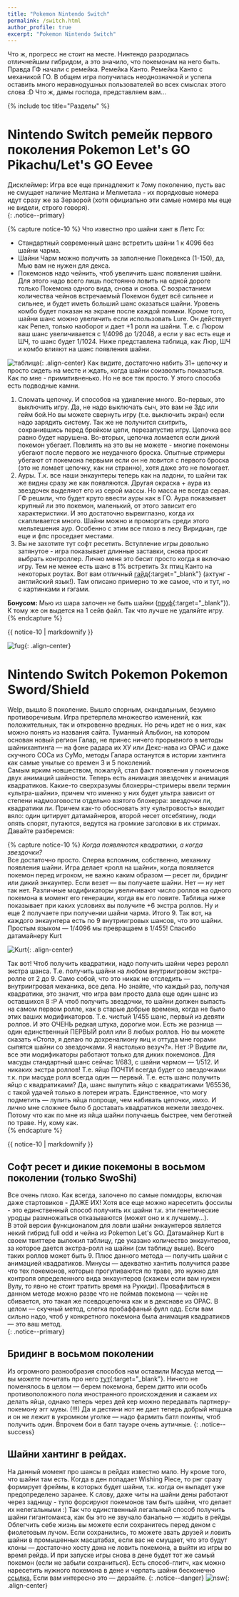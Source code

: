 ```yaml
---
title: "Pokemon Nintendo Switch"
permalink: /switch.html
author_profile: true
excerpt: "Pokemon Nintendo Switch"
---
```

Что ж, прогресс не стоит на месте. Нинтендо разродилась отличнейшим гибридом, а это значило, что покемонам на него быть. Правда ГФ начали с ремейка. Ремейка Канто. Ремейка Канто с механикой ГО. В общем игра получилась неоднозначной и успела оставить много неравнодушных пользователей во всех смыслах этого слова :D Что ж, дамы  господа, представляем вам... 

{% include toc title="Разделы" %}

# Nintendo Switch ремейк первого поколения Pokemon Let's GO Pikachu/Let's GO Eevee 

Дисклеймер: Игра все еще принадлежит к 7ому поколению, пусть вас не смущает наличие Мелтана и Мелметала - их порядковые номера идут сразу же за Зераорой (хотя официально эти самые номера мы еще не видели, строго говоря).<br>
{: .notice--primary}

{% capture notice-10 %}
Что известно про шайни хант в Летс Го:<br>
* Стандартный современный шанс встретить шайни 1 к 4096 без шайни чарма.<br>
* Шайни Чарм можно получить за заполнение Покедекса (1-150), да, Мью вам не нужен для декса.<br>
* Покемонов надо чейнить, чтоб увеличить шанс появления шайни. Для этого надо всего лишь постоянно ловить на одной дороге только Покемона одного вида, снова и снова. С возрастанием количества чейнов встречаемый Покемон будет всё сильнее и сильнее, и будет иметь больший шанс оказаться шайни. Уровень комбо будет показан на экране после каждой поимки. Кроме того, шайни шанс можно увеличить если использовать Lure. Он действует как Репел, только наоборот и дает +1 ролл на шайни. Т.е. с Люром ваш шанс увеличивается с 1/4096 до 1/2048, а если у вас есть еще и ШЧ, то шанс будет 1/1024. Ниже представлена таблица, как Люр, ШЧ и комбо влияют на шанс появления шайни.<br>

![таблица](images\inserts\chrome_2018-12-31_19-27-46.png){: .align-center} 
Как видите, достаточно набить 31+ цепочку и просто сидеть на месте и ждать, когда шайни соизволить показаться. Как по мне - примитивненько. Но не все так просто. У этого способа есть подводные камни.<br>
1) Сломать цепочку. И способов на удивление много. Во-первых, это выключить игру. Да, не надо выключать сыч, это вам не 3дс или гейм бой.Но вы можете свернуть игру (т.е. выключить экран) если надо зарядить систему. Так же не получится схитрить, сохранившись перед брейком цепи, перезапустив игру. Цепочка все равно будет нарушена. Во-вторых, цепочка ломается если дикий покемон убегает. Повлиять на это вы не можете - многие покемоны убегают после первого же неудачного броска. Опытные стримеры убегают от покемона первыми если он не ловится с первого броска (это не ломает цепочку, как ни странно), хотя даже это не помогает.
2) Ауры. Т.к. все наши энкаунтеры теперь как на ладони, то шайни так же видны сразу же как появляются. Другая окраска + аура из звездочек выделяют его из серой массы. Но масса не всегда серая. ГФ решили, что будет круто ввести ауры как в ГО. Аура показывает крупный ли это покемон, маленький, от этого зависит его характеристики. И это достаточно вырвиглазно, когда их скапливается много. Шайни можно и проморгать среди этого мельтешения аур. Особенно с этим все плохо в лесу Виридиан, где еще и фпс проседает местами.
3) Вы не захотите тут софт ресетить. Вступление игры довольно затянутое - игра показывает длинные заставки, снова просит выбрать контроллер. Лично меня это бесит просто когда я включаю игру. Тем не менее есть шанс в 1% встретить 3х птиц Канто на некоторых роутах. 
Вот вам отличный [гайд](https://youtu.be/Ci9GyBlDyE0){:target="_blank"} (ахтунг - английский язык!). Там описано примерно то же самое, что и тут, но с картинками и гэгами. 

**Бонусом:** Мью из шара залочен не быть шайни ([пруф](https://vk.com/shinypokes?w=wall-116689294_22813%2Fall){:target="_blank"}). К тому же он выдется на 1 сейв файл. Так что лучше не удаляйте игру. 
{% endcapture %}
<div class="notice--info">{{ notice-10 | markdownify }}</div>

![fug](images\inserts\pokemon-lets-go-art_u7nj.png){: .align-center}<br>



# Nintendo Switch Pokemon Pokemon Sword/Shield
Welp, вышло 8 поколение. Вышло спорным, скандальным, безумно противоречивым. Игра претерпела множество изменений, как положительных, так и откровенно вредных. Но речь идет не о них, как можно понять из названия сайта. Туманный Альбион, на котором основан новый регион Галар, не принес ничего прорывного в методы шайнихантинга — на фоне радара их ХУ или Декс-нава из ОРАС и даже скучного СОСа из СуМо, методы Галара останутся в истории хантинга как самые унылые со времен 3 и 5 поколений.<br>
Самым ярким новшеством, пожалуй, стал факт появления у покемонов двух анимаций шайности. Теперь есть анимация звездочек и анимация квадратиков. Какие-то сверхразумы блохерры-стримеры ввели термин «ультра-шайни», причем что именно у них будет ультра зависит от степени надмозговости отдельно взятого блохерра: звездочки ли, квадратики ли. Причем как-то обосновать эту «ультровость» выходит вяло: один цитирует датамайнеров, второй несет отсебятину, люди опять спорят, путаются, ведутся на громкие заголовки в их стримах. Давайте разберемся:<br>

{% capture notice-10 %}
*Когда появляются квадратики, а когда звездочки?*<br>
Все достаточно просто. Сперва вспомним, собственно, механику появления шайни. Игра делает «ролл на шайни», когда появляется покемон перед игроком, не важно каким образом — ресет ли, бридинг или дикий энкаунтер. Если везет — вы получаете шайни. Нет — ну нет так нет. Различные модификаторы увеличивают число роллов на одного покемона в момент его генерации, когда вы его ловите. Таблица ниже показывает при каких условиях вы получите +6 экстра роллов. Ну и еще 2 получаете при получении шайни чарма. Итого 9. Так вот, на каждого энкаунтера есть по 9 внутриигровых шансов, что это шайни. Простым языком — 1/4096 мы превращаем в 1/455! Спасибо датамайнеру Kurt<br>

![Kurt](images\inserts\wNnEE9exT30.jpg){: .align-center}

Так вот! Чтоб получить квадратики, надо получить шайни через реролл экстра шанса. Т.е. получить шайни на любом внутриигровом экстра-ролле от 2 до 9. Само собой, что это никак не отследить — внутриигровая механика, все дела. Но знайте, что каждый раз, получая квадратики, это значит, что игра вам просто дала еще один шанс из оставшихся 8 :Р
А чтоб получить звездочки, то шайни должен выпасть на самом первом ролле, как в старые добрые времена, когда не было этих ваших модификаторов. Т.е. чистый 1/455 шанс, первый из девяти роллов. И это ОЧЕНЬ редкая штука, дорогие мои. Есть же разница — один единственный ПЕРВЫЙ ролл или 8 любых роллов.
Но вы можете сказать «Стопэ, я делаю по дохреналиону яиц и оттуда мне горами сыпятся шайни со звездочками. Я настолько везуч?». Нет :Р Видите ли, все эти модификаторы работают только для диких покемонов. Для масуды стандартный шанс сейчас 1/683, с шайни чармом — 1/512. И никаких экстра роллов! Т.е. яйцо ПОЧТИ всегда будет со звездочками т.к. при масуде ролл всегда один — первый.
Т.е. есть шанс получить яйцо с квадратиками? Да, шанс вылупить яйцо с квадратиками 1/65536, с такой удачей только в лотереи играть.
Единственное, что могу подметить — лупить яйца попроще, чем набивать цепочки, имхо. И лично мне сложнее было б доставать квадратиков нежели звездочек. Потому что как по мне из яйца шайни получаешь быстрее, чем беготней по траве. Ну, кому как.<br>
{% endcapture %}
<div class="notice--warning">{{ notice-10 | markdownify }}</div>

## Софт ресет и дикие покемоны в восьмом поколении (только SwoShi)

Все очень плохо. Как всегда, залочено по самые помидоры, включая даже стартовиков - ДАЖЕ ИХ! Хотя все еще можно наресетить фоссилы - это единственный способ получить их шайни т.к. эти генетические уродцы размножаться отказываются (может оно и к лучшему...).<br>
В этой версии функционалом для ловли шайни энкаунтеров является некий гибрид full odd и чейна из Pokemon Let's GO. Датамайнер Kurt в своем твиттере выложил таблицу, где указано количество энкаунтеров, за которое дается экстра-ролл на шайни (см таблицу выше). Всего таких роллов может быть 9. Плюс данного метода — получить шайни с анимацией квадратиков. Минусы — адекватно хантить получится разве что тех покемонов, которые прогуливаются по траве, это нужно для контроля определенного вида энкаунтеров (скажем если вам нужен Вулу, то явно не стоит тратить время на Рукиди). Провафлиться в данном методе можно разве что не поймав покемона — чейн не сбивается, это такая же псевдоцепочка как и в декснаве из ОРАС. В целом — скучный метод, слегка пробаффаный фулл одд. Если вам сильно надо, чтоб у конкретного покемона была анимация квадратиков — это ваш метод.<br>
 {: .notice--primary}
 
## Бридинг в восьмом поколении

Из огромного разнообразия способов нам оставили Масуда метод — вы можете почитать про него [тут](files/XY_guide_breed.pdf){:target="_blank"}. Ничего не поменялось в целом — берем покемона, берем дитто или особь противоположного пола иностранного происхождения и сажаем их делать яйца, однако теперь через дей кер можно передавать партнеру-покемону эгг мувы. (!!!) Да и дестини нот не дает теперь добрый нпцшка и он не лежит в укромном уголке — надо фармить батл поинты, чтоб получить один. Впрочем бои в батл тауэре очень аутичные.
{: .notice--success}

## Шайни хантинг в рейдах.
На данный момент про шансы в рейдах известно мало. Ну кроме того, что шайни там есть. Когда в ден попадает Wishing Piece, то рнг сразу формирует фреймы, в которых будет шайни, т.к. когда он выпадет уже предопределено заранее. К слову, даже читы на шайни дены работают через задницу - тупо форсируют покемонов там быть шайни, что делает их нелегальными :) Так что единственный легальный способ получить шайни гигантомакса, как бы это не звучало банально — ходить в рейды. Облегчить себе жизнь вы можете если сохранитесь перед деном с фиолетовым лучом. Если сохранились, то можете звать друзей и ловить шайни в промышенных масштабах, если вас не смущает, что это будут клоны — достаточно хосту дэна не ловить покемона, а выйти из игры во время рейда. И при запуске игры снова в дене будет тот же самый покемон (если не забыли сохраниться). Есть способ-глитч, как можно наресетить нужного покемона в дене и черпать шайни бесконечно <a href="https://shiny.customfw.xyz/rngabuse#rng-%D0%B8%D0%B3%D1%80-%D0%B2%D0%BE%D1%81%D1%8C%D0%BC%D0%BE%D0%B3%D0%BE-%D0%BF%D0%BE%D0%BA%D0%BE%D0%BB%D0%B5%D0%BD%D0%B8%D1%8F" target="_blank">ссылка.</a>
Если вам интересно это — дерзайте.
{: .notice--danger}
![nsw](images\inserts\ddljjxa-c2fe138b-62a5-41d7-b1bf-7ec07148e141.png){: .align-center}<br>
